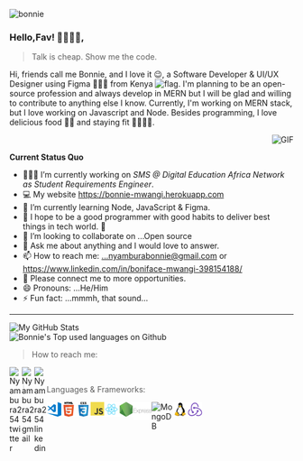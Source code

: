    ![bonnie](https://user-images.githubusercontent.com/45118623/102630947-3e20cb80-415e-11eb-85fa-28f24fb923d5.png)
### Hello,Fav! 👋😃👋🏻,
> Talk is cheap. Show me the code.

Hi, friends call me Bonnie, and I love it 😉, a Software Developer & UI/UX Designer using Figma 👨🏻‍💻 from Kenya ![flag](https://user-images.githubusercontent.com/45118623/95323099-44651280-08a6-11eb-9ce5-fd63e628796c.png). I'm planning to be an open-source profession and always develop in MERN but I will be glad and willing to contribute to anything else I know. Currently, I'm working on MERN stack, but I love working on Javascript and Node. Besides programming, I love delicious food 🌮🍣 and staying fit ⛹️‍🏋🏼‍♂️.

​	<img align="right" alt="GIF" src="https://media.giphy.com/media/Yq6pYR1hmPsbGhA6cZ/giphy.gif" />

**Current Status Quo**

* 👨🏻‍💻 I’m currently working on *SMS @ Digital Education Africa Network as Student Requirements Engineer*.
* 💻 My website https://bonnie-mwangi.herokuapp.com
* 🌱 I’m currently learning Node, JavaScript & Figma.
* 🤔  I hope to be a good programmer with good habits to deliver best things in tech world. 🐧
* 👯 I’m looking to collaborate on ...Open source
* 💬 Ask me about anything and I would love to answer.
* 📫 How to reach me: ...nyamburabonnie@gmail.com or https://www.linkedin.com/in/boniface-mwangi-398154188/ 
* 💬 Please connect me to more opportunities.
* 😄 Pronouns: ...He/Him
* ⚡ Fun fact: ...mmmh, that sound...
---

<img align="left" alt="My GitHub Stats" width="300px" src="https://github-readme-stats.codestackr.vercel.app/api?username=Nyambura254&show_icons=true&theme=tokyonight" />
 <img align="" alt="Bonnie's Top used languages on Github" width="300px" src="https://github-readme-stats.vercel.app/api/top-langs/?username=Nyambura254&theme=synthwave"/>
 <br/>
 
 
> How to reach me:



[<img align="left" alt="Nyambura254 twitter" width="22px" src="https://img.icons8.com/cute-clipart/2x/twitter.png" />][twitter]
[<img align="left" alt="Nyambura254 gmail" width="22px" src="https://img.icons8.com/color/2x/gmail-login.png" />][gmail]
[<img align="left" alt="Nyambura254 linkedin" width="22px" src="https://img.icons8.com/cute-clipart/2x/linkedin.png" />][linkedin]</span>
<br/>

> Languages & Frameworks:

<img align="left" alt="Visual Studio Code" width="26px" src="https://raw.githubusercontent.com/github/explore/80688e429a7d4ef2fca1e82350fe8e3517d3494d/topics/visual-studio-code/visual-studio-code.png" />
<img align="left" alt="HTML5" width="26px" src="https://raw.githubusercontent.com/github/explore/80688e429a7d4ef2fca1e82350fe8e3517d3494d/topics/html/html.png" />
<img align="left" alt="CSS3" width="26px" src="https://raw.githubusercontent.com/github/explore/80688e429a7d4ef2fca1e82350fe8e3517d3494d/topics/css/css.png" />
<img align="left" alt="JavaScript" width="24px" src="https://raw.githubusercontent.com/github/explore/80688e429a7d4ef2fca1e82350fe8e3517d3494d/topics/javascript/javascript.png" />
<img align="left" alt="React" width="26px" src="https://raw.githubusercontent.com/github/explore/80688e429a7d4ef2fca1e82350fe8e3517d3494d/topics/react/react.png" />
<img align="left" alt="Node.js" width="26px" src="https://raw.githubusercontent.com/github/explore/80688e429a7d4ef2fca1e82350fe8e3517d3494d/topics/nodejs/nodejs.png" />
<img align="left" alt="Express" width="32px" src="https://raw.githubusercontent.com/github/explore/80688e429a7d4ef2fca1e82350fe8e3517d3494d/topics/express/express.png" />
<img align="left" alt="MongoDB" width="38px" src="https://cdn.worldvectorlogo.com/logos/mongodb.svg" />
<img align="left" alt="Linux" width="26px" src="https://raw.githubusercontent.com/github/explore/80688e429a7d4ef2fca1e82350fe8e3517d3494d/topics/linux/linux.png" />
<img align="left" alt="Redux" width="26px" src="https://raw.githubusercontent.com/github/explore/80688e429a7d4ef2fca1e82350fe8e3517d3494d/topics/redux/redux.png" />


[gmail]: mailto:nyamburabonnie@gmail.com
[website]: https://bonnie-mwangi.netlify.app/
[youtube]: https://www.youtube.com/channel/UCBCt4HNpZ4hz_gi-erussBA?view_as=subscriber
[twitter]: https://twitter.com/BonnieNyambura
[linkedin]: https://www.linkedin.com/in/boniface-mwangi-398154188/
